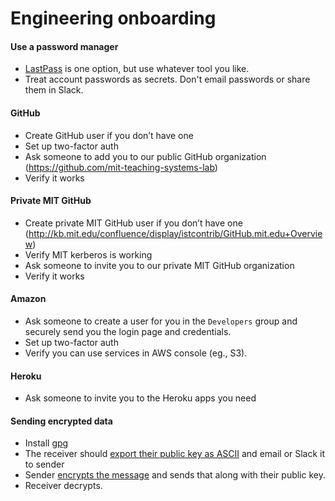 # Engineering onboarding

#### Use a password manager
- [LastPass](https://lastpass.com/) is one option, but use whatever tool you like.
- Treat account passwords as secrets.  Don't email passwords or share them in Slack.

#### GitHub
- Create GitHub user if you don’t have one
- Set up two-factor auth
- Ask someone to add you to our public GitHub organization (https://github.com/mit-teaching-systems-lab)
- Verify it works

#### Private MIT GitHub
- Create private MIT GitHub user if you don’t have one (http://kb.mit.edu/confluence/display/istcontrib/GitHub.mit.edu+Overview)
- Verify MIT kerberos is working
- Ask someone to invite you to our private MIT GitHub organization
- Verify it works

#### Amazon
- Ask someone to create a user for you in the `Developers` group and securely send you the login page and credentials.
- Set up two-factor auth
- Verify you can use services in AWS console (eg., S3).

#### Heroku
- Ask someone to invite you to the Heroku apps you need

#### Sending encrypted data
- Install [gpg](https://gnupg.org/download/index.html)
- The receiver should [export their public key as ASCII](https://www.gnupg.org/gph/en/manual/x56.html) and email or Slack it to sender
- Sender [encrypts the message](https://www.gnupg.org/gph/en/manual/x110.html) and sends that along with their public key.
- Receiver decrypts.
